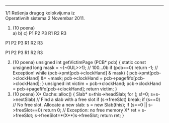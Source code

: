 --------------------------------------------------------------------------------


1/1 
Rešenja drugog kolokvijuma iz  
Operativnih sistema 2 
Novembar 2011. 
1. (10 poena)  
a) b) c) 
P1
P2
P3
R1
R2
R3
 
P1
P2
P3
R1
R2
R3
 
P1
P2
P3
R1
R2
R3
 
2. (10 poena) 
unsigned int getVictimPage (PCB* pcb) { 
  static const unsigned long mask = ~(~0UL>>1); // 100...0b 
  if (pcb==0) return -1; // Exception! 
  while (pcb->pmt[pcb->clockHand] & mask) { 
    pcb->pmt[pcb->clockHand] &= ~mask; 
    pcb->clockHand = pcb->pagefifo[pcb->clockHand]; 
  } 
  unsigned int victim = pcb->clockHand; 
  pcb->clockHand = pcb->pagefifo[pcb->clockHand]; 
  return victim; 
} 
3. (10 poena) 
X* Cache::alloc() { 
  Slab* s=this->headSlab; 
  for (; s!=0; s=s->nextSlab)  // Find a slab with a free slot 
    if (s->freeSlot) break; 
  if (s==0) // No free slot. Allocate a new slab: 
    s = new Slab(this); 
  if (s==0 || s->freeSlot==0) return 0; // Exception: no free memory 
  X* ret = s->freeSlot; 
  s->freeSlot=*(X**)s->freeSlot; 
  return ret; 
} 